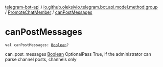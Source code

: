 [telegram-bot-api](../../index.md) / [io.github.oleksivio.telegram.bot.api.model.method.group](../index.md) / [PromoteChatMember](index.md) / [canPostMessages](./can-post-messages.md)

# canPostMessages

`val canPostMessages: `[`Boolean`](https://kotlinlang.org/api/latest/jvm/stdlib/kotlin/-boolean/index.html)`?`

can_post_messages [Boolean](https://kotlinlang.org/api/latest/jvm/stdlib/kotlin/-boolean/index.html) OptionalPass True, if the administrator can parse channel posts,
channels only

